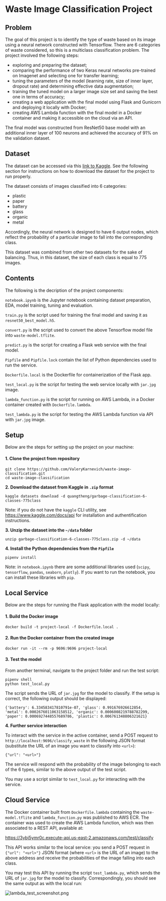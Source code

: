 # Waste Image Classification Project

## Problem

The goal of this project is to identify the type of waste based on its image using a neural network constructed with Tensorflow. There are 6 categories of waste considered, so this is a multiclass classification problem. The project involved the following steps:
* exploring and preparing the dataset;
* comparing the performance of two Keras neural networks pre-trained on Imagenet and selecting one for transfer learning;  
* tuning the parameters of the model (learning rate, size of inner layer, dropout rate) and determining effective data augmentation;  
* training the tuned model on a larger image size set and saving the best one in terms of accuracy;  
* creating a web application with the final model using Flask and Gunicorn and deploying it locally with Docker;
* creating AWS Lambda function with the final model in a Docker container and making it accessible on the cloud via an API.

The final model was constructed from ResNet50 base model with an additional inner layer of 100 neurons and achieved the accuracy of 91% on the validation dataset.

## Dataset

The dataset can be accessed via this [link to Kaggle](https://www.kaggle.com/datasets/quangtheng/garbage-classification-6-classes-775class/). See the following section for instructions on how to download the dataset for the project to run properly.

The dataset consists of images classified into 6 categories:

* plastic
* paper
* battery
* glass
* organic
* metal

Accordingly, the neural network is designed to have 6 output nodes, which reflect the probability of a particular image to fall into the corresponding class.

This dataset was combined from other two datasets for the sake of balancing. Thus, in this dataset, the size of each class is equal to 775 images.

## Contents

The following is the decription of the project components:

`notebook.ipynb` is the Jupyter notebook containing dataset preparation, EDA, model training, tuning and evaluation.

`train.py` is the script used for training the final model and saving it as `resnet50_best_model.h5`.

`convert.py` is the script used to convert the above Tensorflow model file into `waste-model.tflite`.

`predict.py` is the script for creating a Flask web service with the final model.

`Pipfile` and `Pipfile.lock` contain the list of Python dependencies used to run the service.

`Dockerfile.local` is the Dockerfile for containerization of the Flask app.

`test_local.py` is the script for testing the web service locally with `jar.jpg` image.

`lambda_function.py` is the script for running on AWS Lambda, in a Docker container created with `Dockerfile.lambda`.

`test_lambda.py` is the script for testing the AWS Lambda function via API with `jar.jpg` image.

## Setup

Below are the steps for setting up the project on your machine:

#### 1. Clone the project from repository

```
git clone https://github.com/ValeryKarnevich/waste-image-classification.git
cd waste-image-classification
```

**2. Download the dataset from Kaggle in `.zip` format**

```
kaggle datasets download -d quangtheng/garbage-classification-6-classes-775class
```

Note: if you do not have the `kaggle` CLI utility, see https://www.kaggle.com/docs/api for installation and authentification instructions.

**3. Unzip the dataset into the `~/data` folder**

```
unzip garbage-classification-6-classes-775class.zip -d ~/data
```

**4. Install the Python dependencies from the `Pipfile`**

```
pipenv install
```

Note: in `notebook.ipynb` there are some additional libraries used (`scipy`, `tensorflow`, `pandas`, `seaborn`, `plotly`). If you want to run the notebook, you can install these libraries with `pip`. 

## Local Service

Below are the steps for running the Flask application with the model locally:

#### 1. Build the Docker image

```
docker build -t project-local -f Dockerfile.local .
```

#### 2. Run the Docker container from the created image

```
docker run -it --rm -p 9696:9696 project-local
```

#### 3. Test the model

From another terminal, navigate to the project folder and run the test script:

```
pipenv shell
python test_local.py
```

The script sends the URL of `jar.jpg` for the model to classify. If the setup is correct, the following output should be displayed:

```
{'battery': 6.334583417810791e-07, 'glass': 0.991676926612854, 'metal': 0.0002676011063158512, 'organic': 0.0006008219788782299, 'paper': 0.0006927448557689786, 'plastic': 0.006761348806321621}
```

**4. Further service interaction**

To interact with the service in the active container, send a POST request to `http://localhost:9696/classify_waste` in the following JSON format (substitute the URL of an image you want to classify into `<url>`):

```
{"url": "<url>"}
```

The service will respond with the probability of the image belonging to each of the 6 types, similar to the above output of the test script.

You may use a script similar to `test_local.py` for interacting with the service.

## Cloud Service

The Docker container built from `Dockerfile.lambda` containing the `waste-model.tflite` and `lambda_function.py` was published to AWS ECR. The container was used to create the AWS Lambda function, which was then associated to a REST API, available at:

https://3ybj5ymr0c.execute-api.us-east-2.amazonaws.com/test/classify

This API works similar to the local service: you send a POST request in `{"url": "<url>"}` JSON format (where `<url>` is the URL of an image) to the above address and receive the probabilities of the image falling into each class.

You may test this API by running the script `test_lambda.py`, which sends the URL of `jar.jpg` for the model to classify. Correspondingly, you should see the same output as with the local run:

![lambda_test_screenshot.png](attachment:lambda_test_screenshot.png)

